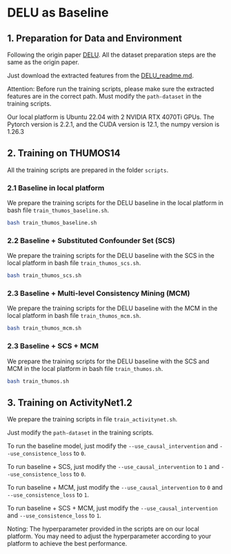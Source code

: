 # DELU as Baseline

## 1. Preparation for Data and Environment

Following the origin paper [DELU](https://github.com/MengyuanChen21/ECCV2022-DELU). All the dataset preparation steps are the same as the origin paper.

Just download the extracted features from the [DELU_readme.md](./DELU_readme.md).

<!-- Out local conda environment is exported as `env.yaml` in [here](./env.yaml)** -->

Attention: Before run the training scripts, please make sure the extracted features are in the correct path. Must modify the `path-dataset` in the training scripts.

Our local platform is Ubuntu 22.04 with 2 NVIDIA RTX 4070Ti GPUs. The Pytorch version is 2.2.1, and the CUDA version is 12.1, the numpy version is 1.26.3

## 2. Training on THUMOS14

All the training scripts are prepared in the folder `scripts`.

### 2.1 Baseline in local platform

We prepare the training scripts for the DELU baseline in the local platform in bash file `train_thumos_baseline.sh`.

```bash
bash train_thumos_baseline.sh
```

### 2.2 Baseline + Substituted Confounder Set (SCS)

We prepare the training scripts for the DELU baseline with the SCS in the local platform in bash file `train_thumos_scs.sh`.

```bash
bash train_thumos_scs.sh
```

### 2.3 Baseline + Multi-level Consistency Mining (MCM)

We prepare the training scripts for the DELU baseline with the MCM in the local platform in bash file `train_thumos_mcm.sh`.

```bash
bash train_thumos_mcm.sh
```

### 2.3 Baseline + SCS + MCM

We prepare the training scripts for the DELU baseline with the SCS and MCM in the local platform in bash file `train_thumos.sh`.

```bash
bash train_thumos.sh
```

## 3. Training on ActivityNet1.2

We prepare the training scripts in file `train_activitynet.sh`.

Just modify the `path-dataset` in the training scripts.

To run the baseline model, just modify the `--use_causal_intervention` and `--use_consistence_loss` to `0`.

To run baseline + SCS, just modify the `--use_causal_intervention` to `1` and `--use_consistence_loss` to `0`.

To run baseline + MCM, just modify the `--use_causal_intervention` to `0` and `--use_consistence_loss` to `1`.

To run baseline + SCS + MCM, just modify the `--use_causal_intervention` and `--use_consistence_loss` to `1`.

Noting: The hyperparameter provided in the scripts are on our local platform. You may need to adjust the hyperparameter according to your platform to achieve the best performance.

